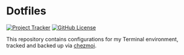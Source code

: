 # Dotfiles

[![Project Tracker](https://img.shields.io/badge/repo%20status-Project%20Tracker-lightgrey)](https://hthompson.dev/project-tracker#project-819556518) [![GitHub License](https://img.shields.io/github/license/StrangeRanger/dotfiles)](LICENSE)

This repository contains configurations for my Terminal environment, tracked and backed up via [chezmoi](https://www.chezmoi.io/).
